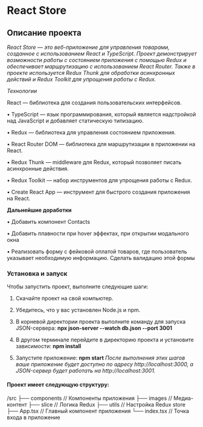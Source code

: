 # React Store

## Описание проекта

_React Store — это веб-приложение для управления товарами, созданное с использованием React и TypeScript. Проект демонстрирует возможности работы с состоянием приложения с помощью Redux и обеспечивает маршрутизацию с использованием React Router. Также в проекте используется Redux Thunk для обработки асинхронных действий и Redux Toolkit для упрощения работы с Redux._

_Технологии_

React — библиотека для создания пользовательских интерфейсов.

• TypeScript — язык программирования, который является надстройкой над JavaScript и добавляет статическую типизацию.

• Redux — библиотека для управления состоянием приложения.

• React Router DOM — библиотека для маршрутизации в приложении на React.

• Redux Thunk — middleware для Redux, который позволяет писать асинхронные действия.

• Redux Toolkit — набор инструментов для упрощения работы с Redux.

• Create React App — инструмент для быстрого создания приложения на React.

**Дальнейшие доработки**

• Добавить компонент Contacts

• Добавить плавности при hover эффектах, при открытии модального окна

• Реализовать форму с фейковой оплатой товаров, где пользователь указывает необходимую информацию. Сделать валидацию этой формы

### Установка и запуск

Чтобы запустить проект, выполните следующие шаги:

1. Скачайте проект на свой компьютер.

2. Убедитесь, что у вас установлен Node.js и npm.

3. В корневой директории проекта выполните команду для запуска JSON-сервера:
   **npx json-server --watch db.json --port 3001**
4. В другом терминале перейдите в директорию проекта и установите зависимости:
   **npm install**
5. Запустите приложение:
   **npm start**
   _После выполнения этих шагов ваше приложение будет доступно по адресу http://localhost:3000, а JSON-сервер будет работать на http://localhost:3001._

#### Проект имеет следующую структуру:

/src
├── components // Компоненты приложения
├── images // Медиа-контент
├── slice // Логика Redux
├── utils // Настройка Redux store
├── App.tsx // Главный компонент приложения
└── index.tsx // Точка входа в приложение
